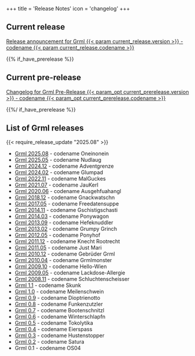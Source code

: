+++
title = 'Release Notes'
icon = 'changelog'
+++

## Current release

<a href="README-grml-{{< param current_release.version >}}/">Release announcement for Grml {{< param current_release.version >}} - codename {{< param current_release.codename >}}</a>

{{% if_have_prerelease %}}

## Current pre-release

<a href="README-grml-{{< param_opt current_prerelease.version >}}/">Changelog for Grml Pre-Release {{< param_opt current_prerelease.version >}} - codename {{< param_opt current_prerelease.codename >}}</a>

{{%/ if_have_prerelease %}}

## List of Grml releases

{{< require_release_update "2025.08" >}}
* <a href="README-grml-2025.08/">Grml 2025.08</a> - codename Oneinonein
* <a href="README-grml-2025.05/">Grml 2025.05</a> - codename Nudlaug
* <a href="README-grml-2024.12/">Grml 2024.12</a> - codename Adventgrenze
* <a href="README-grml-2024.02/">Grml 2024.02</a> - codename Glumpad
* <a href="README-grml-2022.11/">Grml 2022.11</a> - codename MalGuckes
* <a href="README-grml-2021.07/">Grml 2021.07</a> - codename JauKerl
* <a href="README-grml-2020.06/">Grml 2020.06</a> - codename Ausgehfuahangl
* <a href="README-grml-2018.12/">Grml 2018.12</a> - codename Gnackwatschn
* <a href="README-grml-2017.05/">Grml 2017.05</a> - codename Freedatensuppe
* <a href="README-grml-2014.11/">Grml 2014.11</a> - codename Gschistigschasti
* <a href="README-grml-2014.03/">Grml 2014.03</a> - codename Ponywagon
* <a href="README-grml-2013.09/">Grml 2013.09</a> - codename Hefeknuddler
* <a href="README-grml-2013.02/">Grml 2013.02</a> - codename Grumpy Grinch
* <a href="README-grml-2012.05/">Grml 2012.05</a> - codename Ponyhof
* <a href="README-grml-2011.12/">Grml 2011.12</a> - codename Knecht Rootrecht
* <a href="README-grml-2011.05/">Grml 2011.05</a> - codename Just Mari
* <a href="README-grml-2010.12/">Grml 2010.12</a> - codename Gebrüder Grml
* <a href="README-grml-2010.04/">Grml 2010.04</a> - codename Grmlmonster
* <a href="README-grml-2009.10/">Grml 2009.10</a> - codename Hello-Wien
* <a href="README-grml-2009.05/">Grml 2009.05</a> - codename Lackdose-Allergie
* <a href="README-grml-2008.11/">Grml 2008.11</a> - codename Schluchtenscheisser
* <a href="README-grml-1.1/">Grml 1.1</a> - codename Skunk
* <a href="README-grml-1.0.html">Grml 1.0</a> - codename Meilenschwein
* <a href="README-0.9.html">Grml 0.9</a> - codename Dioptrienotto
* <a href="README-0.8.html">Grml 0.8</a> - codename Funkenzutzler
* <a href="README-0.7.txt">Grml 0.7</a> - codename Bootenschnitzl
* <a href="README-0.6.txt">Grml 0.6</a> - codename Winterschlapfn
* <a href="README-0.5.txt">Grml 0.5</a> - codename Tokolytika
* <a href="README-0.4.txt">Grml 0.4</a> - codename Eierspass
* <a href="README-0.3.txt">Grml 0.3</a> - codename Hustenstopper
* <a href="README-0.2.txt">Grml 0.2</a> - codename Satura
* Grml 0.1 - codename OS04

